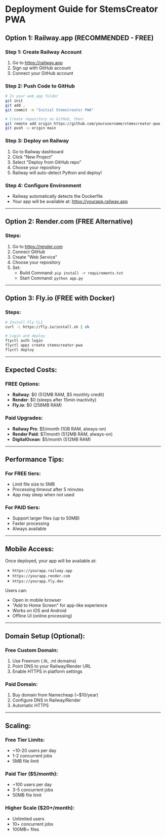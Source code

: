 # Deployment Guide for StemsCreator PWA

## Option 1: Railway.app (RECOMMENDED - FREE)

### Step 1: Create Railway Account
1. Go to https://railway.app
2. Sign up with GitHub account
3. Connect your GitHub account

### Step 2: Push Code to GitHub
```bash
# In your web_app folder
git init
git add .
git commit -m "Initial StemsCreator PWA"

# Create repository on GitHub, then:
git remote add origin https://github.com/yourusername/stemscreator-pwa.git
git push -u origin main
```

### Step 3: Deploy on Railway
1. Go to Railway dashboard
2. Click "New Project"
3. Select "Deploy from GitHub repo"
4. Choose your repository
5. Railway will auto-detect Python and deploy!

### Step 4: Configure Environment
- Railway automatically detects the Dockerfile
- Your app will be available at: https://yourapp.railway.app

---

## Option 2: Render.com (FREE Alternative)

### Steps:
1. Go to https://render.com
2. Connect GitHub
3. Create "Web Service"
4. Choose your repository
5. Set:
   - Build Command: `pip install -r requirements.txt`
   - Start Command: `python app.py`

---

## Option 3: Fly.io (FREE with Docker)

### Steps:
```bash
# Install Fly CLI
curl -L https://fly.io/install.sh | sh

# Login and deploy
flyctl auth login
flyctl apps create stemscreator-pwa
flyctl deploy
```

---

## Expected Costs:

### FREE Options:
- **Railway**: $0 (512MB RAM, $5 monthly credit)
- **Render**: $0 (sleeps after 15min inactivity)
- **Fly.io**: $0 (256MB RAM)

### Paid Upgrades:
- **Railway Pro**: $5/month (1GB RAM, always-on)
- **Render Paid**: $7/month (512MB RAM, always-on)
- **DigitalOcean**: $5/month (512MB RAM)

---

## Performance Tips:

### For FREE tiers:
- Limit file size to 5MB
- Processing timeout after 5 minutes
- App may sleep when not used

### For PAID tiers:
- Support larger files (up to 50MB)
- Faster processing
- Always available

---

## Mobile Access:

Once deployed, your app will be available at:
- `https://yourapp.railway.app`
- `https://yourapp.render.com`
- `https://yourapp.fly.dev`

Users can:
- Open in mobile browser
- "Add to Home Screen" for app-like experience
- Works on iOS and Android
- Offline UI (online processing)

---

## Domain Setup (Optional):

### Free Custom Domain:
1. Use Freenom (.tk, .ml domains)
2. Point DNS to your Railway/Render URL
3. Enable HTTPS in platform settings

### Paid Domain:
1. Buy domain from Namecheap (~$10/year)
2. Configure DNS in Railway/Render
3. Automatic HTTPS

---

## Scaling:

### Free Tier Limits:
- ~10-20 users per day
- 1-2 concurrent jobs
- 5MB file limit

### Paid Tier ($5/month):
- ~100 users per day
- 3-5 concurrent jobs
- 50MB file limit

### Higher Scale ($20+/month):
- Unlimited users
- 10+ concurrent jobs
- 100MB+ files
